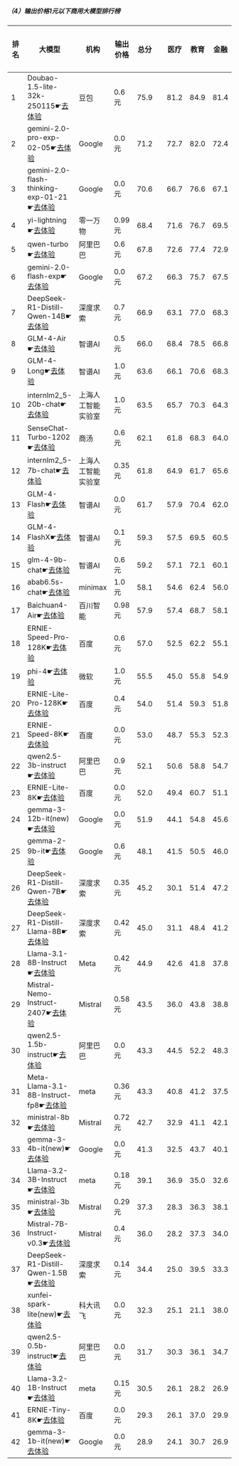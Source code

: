 ##### （4）输出价格1元以下商用大模型排行榜
|排名|大模型|机构|输出价格|总分| |医疗|教育|金融|法律|行政公务|心理健康|推理与数学计算|语言与指令遵从|
|---|-----|---|-------|---|-|----|---|---|---|------|-------|-----------|------------|
|1|Doubao-1.5-lite-32k-250115☛[去体验](https://easyllm.site/static/modelcompare.html?type=proprietary)|豆包|0.6元|75.9| |        81.2|84.9|81.4|63.2|        70.7|65.8|        82.8|77.5|
|2|gemini-2.0-pro-exp-02-05☛[去体验](https://easyllm.site/static/modelcompare.html?type=proprietary)|Google|0.0元|71.2| |        72.7|82.0|72.4|45.6|        73.7|60.6|        83.9|79.0|
|3|gemini-2.0-flash-thinking-exp-01-21☛[去体验](https://easyllm.site/static/modelcompare.html?type=proprietary)|Google|0.0元|70.6| |        66.7|76.6|67.1|47.9|        85.1|53.5|        89.3|78.5|
|4|yi-lightning☛[去体验](https://easyllm.site/static/modelcompare.html?type=proprietary)|零一万物|0.99元|68.4| |        71.6|76.7|69.5|44.3|        69.0|56.8|        79.2|80.2|
|5|qwen-turbo☛[去体验](https://easyllm.site/static/modelcompare.html?type=proprietary)|阿里巴巴|0.6元|67.8| |        72.6|77.4|72.9|48.5|        67.3|60.8|        68.5|74.9|
|6|gemini-2.0-flash-exp☛[去体验](https://easyllm.site/static/modelcompare.html?type=proprietary)|Google|0.0元|67.2| |        66.3|75.7|67.5|39.6|        69.3|54.0|        84.8|80.2|
|7|DeepSeek-R1-Distill-Qwen-14B☛[去体验](https://easyllm.site/static/modelcompare.html?type=open-source)|深度求索|0.7元|66.9| |        63.1|77.0|68.3|42.2|        68.0|55.6|        82.3|78.7|
|8|GLM-4-Air☛[去体验](https://easyllm.site/static/modelcompare.html?type=proprietary)|智谱AI|0.5元|66.0| |        68.4|78.5|66.8|44.5|        69.7|56.5|        63.3|80.6|
|9|GLM-4-Long☛[去体验](https://easyllm.site/static/modelcompare.html?type=proprietary)|智谱AI|1.0元|63.6| |        66.1|70.6|68.3|44.1|        65.0|50.9|        66.6|77.4|
|10|internlm2_5-20b-chat☛[去体验](https://easyllm.site/static/modelcompare.html?type=open-source)|上海人工智能实验室|1.0元|63.5| |        65.7|70.3|64.3|46.4|        66.4|52.7|        65.3|77.2|
|11|SenseChat-Turbo-1202☛[去体验](https://easyllm.site/static/modelcompare.html?type=proprietary)|商汤|0.6元|62.1| |        61.8|68.3|64.0|39.2|        64.8|52.2|        70.5|76.1|
|12|internlm2_5-7b-chat☛[去体验](https://easyllm.site/static/modelcompare.html?type=open-source)|上海人工智能实验室|0.35元|61.8| |        64.9|61.7|65.6|45.3|        62.4|51.0|        66.9|76.3|
|13|GLM-4-Flash☛[去体验](https://easyllm.site/static/modelcompare.html?type=proprietary)|智谱AI|0.0元|61.7| |        57.9|70.4|62.0|42.4|        64.5|62.9|        62.3|71.0|
|14|GLM-4-FlashX☛[去体验](https://easyllm.site/static/modelcompare.html?type=proprietary)|智谱AI|0.1元|59.3| |        57.5|69.5|60.5|37.7|        64.8|46.1|        66.9|71.3|
|15|glm-4-9b-chat☛[去体验](https://easyllm.site/static/modelcompare.html?type=open-source)|智谱AI|0.6元|59.2| |        57.1|72.1|60.1|39.5|        64.1|47.1|        61.7|71.7|
|16|abab6.5s-chat☛[去体验](https://easyllm.site/static/modelcompare.html?type=proprietary)|minimax|1.0元|58.1| |        54.6|62.4|56.0|35.9|        65.7|44.8|        66.4|78.8|
|17|Baichuan4-Air☛[去体验](https://easyllm.site/static/modelcompare.html?type=proprietary)|百川智能|0.98元|57.9| |        57.4|68.7|58.1|32.3|        55.9|47.2|        68.1|75.4|
|18|ERNIE-Speed-Pro-128K☛[去体验](https://easyllm.site/static/modelcompare.html?type=proprietary)|百度|0.6元|57.0| |        52.5|62.2|55.1|39.7|        59.0|44.8|        67.3|75.1|
|19|phi-4☛[去体验](https://easyllm.site/static/modelcompare.html?type=open-source)|微软|1.0元|55.5| |        45.0|55.8|54.9|26.7|        66.1|43.2|        78.2|73.7|
|20|ERNIE-Lite-Pro-128K☛[去体验](https://easyllm.site/static/modelcompare.html?type=proprietary)|百度|0.4元|54.0| |        51.4|59.3|51.8|33.5|        57.3|43.5|        63.7|71.7|
|21|ERNIE-Speed-8K☛[去体验](https://easyllm.site/static/modelcompare.html?type=proprietary)|百度|0.0元|53.0| |        48.7|55.3|52.3|37.9|        54.5|57.3|        51.7|66.0|
|22|qwen2.5-3b-instruct☛[去体验](https://easyllm.site/static/modelcompare.html?type=open-source)|阿里巴巴|0.9元|52.1| |        50.6|58.8|54.7|29.2|        51.3|43.8|        60.8|67.6|
|23|ERNIE-Lite-8K☛[去体验](https://easyllm.site/static/modelcompare.html?type=proprietary)|百度|0.0元|52.0| |        49.4|60.7|51.1|31.2|        52.2|43.0|        57.9|70.8|
|24|gemma-3-12b-it(new)☛[去体验](https://easyllm.site/static/modelcompare.html?type=open-source)|Google|0.0元|51.9| |        44.1|54.8|45.6|20.3|        59.0|41.1|        78.8|71.6|
|25|gemma-2-9b-it☛[去体验](https://easyllm.site/static/modelcompare.html?type=open-source)|Google|0.6元|48.1| |        41.5|50.5|46.0|20.7|        53.6|41.6|        59.4|71.5|
|26|DeepSeek-R1-Distill-Qwen-7B☛[去体验](https://easyllm.site/static/modelcompare.html?type=open-source)|深度求索|0.35元|45.2| |        30.1|51.4|47.2|20.7|        48.8|30.4|        72.2|61.2|
|27|DeepSeek-R1-Distill-Llama-8B☛[去体验](https://easyllm.site/static/modelcompare.html?type=open-source)|深度求索|0.42元|45.0| |        31.1|48.4|41.2|21.8|        49.9|31.9|        70.4|64.8|
|28|Llama-3.1-8B-Instruct☛[去体验](https://easyllm.site/static/modelcompare.html?type=open-source)|Meta|0.42元|44.9| |        42.6|41.8|37.8|22.8|        49.6|37.2|        62.0|65.8|
|29|Mistral-Nemo-Instruct-2407☛[去体验](https://easyllm.site/static/modelcompare.html?type=open-source)|Mistral|0.58元|43.5| |        36.0|43.8|38.8|20.4|        42.4|33.0|        64.6|69.1|
|30|qwen2.5-1.5b-instruct☛[去体验](https://easyllm.site/static/modelcompare.html?type=open-source)|阿里巴巴|0.0元|43.3| |        44.5|52.2|48.3|29.6|        40.5|39.6|        40.4|51.5|
|31|Meta-Llama-3.1-8B-Instruct-fp8☛[去体验](https://easyllm.site/static/modelcompare.html?type=open-source)|meta|0.36元|43.3| |        40.8|41.2|37.5|21.3|        43.2|34.0|        62.7|65.7|
|32|ministral-8b☛[去体验](https://easyllm.site/static/modelcompare.html?type=proprietary)|Mistral|0.72元|42.7| |        32.9|41.1|42.1|21.3|        45.3|31.5|        62.9|64.6|
|33|gemma-3-4b-it(new)☛[去体验](https://easyllm.site/static/modelcompare.html?type=open-source)|Google|0.0元|41.3| |        32.5|43.7|40.1|16.5|        39.5|29.2|        70.7|58.0|
|34|Llama-3.2-3B-Instruct☛[去体验](https://easyllm.site/static/modelcompare.html?type=open-source)|meta|0.18元|39.1| |        36.9|35.0|32.6|18.2|        37.8|29.6|        59.5|62.7|
|35|ministral-3b☛[去体验](https://easyllm.site/static/modelcompare.html?type=proprietary)|Mistral|0.29元|37.3| |        28.3|36.3|38.1|15.7|        38.1|29.4|        57.8|54.7|
|36|Mistral-7B-Instruct-v0.3☛[去体验](https://easyllm.site/static/modelcompare.html?type=open-source)|Mistral|0.4元|36.0| |        28.2|37.3|34.0|18.4|        40.9|28.9|        39.9|60.0|
|37|DeepSeek-R1-Distill-Qwen-1.5B☛[去体验](https://easyllm.site/static/modelcompare.html?type=open-source)|深度求索|0.14元|34.4| |        25.0|39.5|33.3|16.1|        26.4|23.9|        63.8|47.1|
|38|xunfei-spark-lite(new)☛[去体验](https://easyllm.site/static/modelcompare.html?type=proprietary)|科大讯飞|0.0元|32.3| |        25.1|21.1|38.0|28.0|        37.5|43.4|        27.8|37.4|
|39|qwen2.5-0.5b-instruct☛[去体验](https://easyllm.site/static/modelcompare.html?type=open-source)|阿里巴巴|0.0元|31.7| |        30.3|36.1|34.7|21.3|        30.7|24.5|        37.0|39.2|
|40|Llama-3.2-1B-Instruct☛[去体验](https://easyllm.site/static/modelcompare.html?type=open-source)|meta|0.15元|30.5| |        26.1|28.2|26.9|15.5|        32.7|21.1|        41.8|51.9|
|41|ERNIE-Tiny-8K☛[去体验](https://easyllm.site/static/modelcompare.html?type=proprietary)|百度|0.0元|29.3| |        26.1|37.0|29.9|21.1|        31.0|23.0|        24.4|41.5|
|42|gemma-3-1b-it(new)☛[去体验](https://easyllm.site/static/modelcompare.html?type=open-source)|Google|0.0元|28.9| |        24.1|30.7|26.9|15.3|        29.0|20.6|        36.3|48.2|
    
